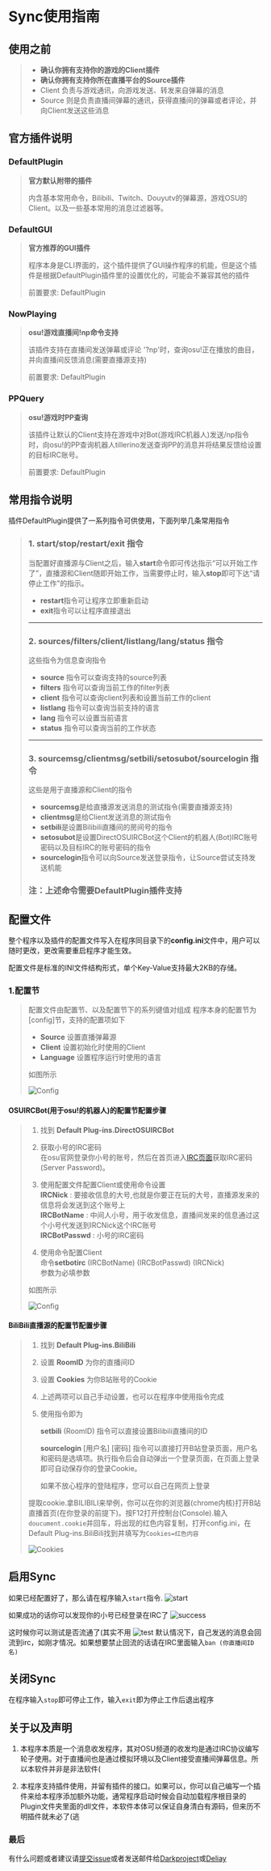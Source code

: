 # Sync使用指南

## 使用之前
> - **确认你拥有支持你的游戏的Client插件**
> - **确认你拥有支持你所在直播平台的Source插件**
> - Client 负责与游戏通讯，向游戏发送、转发来自弹幕的消息
> - Source 则是负责直播间弹幕的通讯，获得直播间的弹幕或者评论，并向Client发送这些消息

## 官方插件说明

### **DefaultPlugin**
> **官方默认附带的插件**
>
> 内含基本常用命令，Bilibili、Twitch、Douyutv的弹幕源，游戏OSU的Client。以及一些基本常用的消息过滤器等。

### **DefaultGUI**
> **官方推荐的GUI插件**
>
> 程序本身是CLI界面的，这个插件提供了GUI操作程序的机能，但是这个插件是根据DefaultPlugin插件里的设置优化的，可能会不兼容其他的插件
>
>前置要求: DefaultPlugin

### **NowPlaying**
> **osu!游戏直播间!np命令支持**
>
> 该插件支持在直播间发送弹幕或评论 '?np'时，查询osu!正在播放的曲目，并向直播间反馈消息(需要直播源支持)
>
>前置要求: DefaultPlugin

### **PPQuery**
> **osu!游戏时PP查询**
>
> 该插件让默认的Client支持在游戏中对Bot(游戏IRC机器人)发送/np指令时，向osu!的PP查询机器人tillerino发送查询PP的消息并将结果反馈给设置的目标IRC账号。
>
>前置要求: DefaultPlugin

## 常用指令说明
插件DefaultPlugin提供了一系列指令可供使用，下面列举几条常用指令

> ### 1. start/stop/restart/exit 指令
>
> 当配置好直播源与Client之后，输入**start**命令即可传达指示“可以开始工作了”，直播源和Client随即开始工作，当需要停止时，输入**stop**即可下达“请停止工作"的指示。
> - **restart**指令可让程序立即重新启动
> - **exit**指令可以让程序直接退出
>
> -----------------
> ### 2. sources/filters/client/listlang/lang/status 指令
>
> 这些指令为信息查询指令
> - **source** 指令可以查询支持的source列表
> - **filters** 指令可以查询当前工作的filter列表
> - **client** 指令可以查询client列表和设置当前工作的client
> - **listlang** 指令可以查询当前支持的语言
> - **lang** 指令可以设置当前语言
> - **status** 指令可以查询当前的工作状态
>
> -----------------
> ### 3. sourcemsg/clientmsg/setbili/setosubot/sourcelogin 指令
>
> 这些是用于直播源和Client的指令
> - **sourcemsg**是给直播源发送消息的测试指令(需要直播源支持)
> - **clientmsg**是给Client发送消息的测试指令
> - **setbili**是设置Bilibili直播间的房间号的指令
> - **setosubot**是设置DirectOSUIRCBot这个Client的机器人(Bot)IRC账号密码以及目标IRC的账号密码的指令
> - **sourcelogin**指令可以向Source发送登录指令，让Source尝试支持发送机能
>
> ### **注：上述命令需要DefaultPlugin插件支持**


## 配置文件
整个程序以及插件的配置文件写入在程序同目录下的**config.ini**文件中，用户可以随时更改，更改需要重启程序才能生效。

配置文件是标准的INI文件结构形式，单个Key-Value支持最大2KB的存储。

### 1.配置节

>
> 配置文件由配置节、以及配置节下的系列键值对组成
> 程序本身的配置节为[config]节，支持的配置项如下
>
> - **Source** 设置直播弹幕源
> - **Client** 设置初始化时使用的Client
> - **Language** 设置程序运行时使用的语言
>
> 如图所示
>
> ![Config](images/CONFIG_SECTION_DEFAULT.png)

#### OSUIRCBot(用于osu!的机器人)的配置节配置步骤
> 1. 找到 **Default Plug-ins.DirectOSUIRCBot**
> 
> 2. 获取小号的IRC密码 <br> 在osu官网登录你小号的账号，然后在首页进入[IRC页面](https://osu.ppy.sh/p/irc)获取IRC密码(Server Password)。
>
> 3. 使用配置文件配置Client或使用命令设置
> <br> **IRCNick** : 要接收信息的大号,也就是你要正在玩的大号，直播源发来的信息将会发送到这个账号上
> <br> **IRCBotName** : 中间人小号，用于收发信息，直播间发来的信息通过这个小号代发送到IRCNick这个IRC账号
> <br> **IRCBotPasswd** : 小号的IRC密码
>
> 4. 使用命令配置Client
>   <br>命令**setbotirc** (IRCBotName) (IRCBotPasswd) (IRCNick)
>   <br> 参数为必填参数
>
> 如图所示
>
> ![Config](images/CONFIG_SECTION_OSU.png)

#### BiliBili直播源的配置节配置步骤
> 1. 找到 **Default Plug-ins.BiliBili**
>
> 2. 设置 **RoomID** 为你的直播间ID
>
> 3. 设置 **Cookies** 为你B站账号的Cookie
>
> 4. 上述两项可以自己手动设置，也可以在程序中使用指令完成
> 5. 使用指令即为
>   
>    **setbili** (RoomID) 指令可以直接设置Bilibili直播间的ID
>
>    **sourcelogin** [用户名] [密码] 指令可以直接打开B站登录页面，用户名和密码是选填项。执行指令后会自动弹出一个登录页面，在页面上登录即可自动保存你的登录Cookie。
>    
>    如果不放心程序的登陆程序，您可以自己在网页上登录
> 
> 提取cookie.拿BILIBILI来举例，你可以在你的浏览器(chrome内核)打开B站直播首页(在你登录的前提下)。按F12打开控制台(Console).输入`doucument.cookie`并回车，将出现的红色内容复制，打开config.ini，在Default Plug-ins.BiliBili找到并填写为`Cookies=红色内容`
>
> ![Cookies](images/e.png)
>

## 启用Sync
如果已经配置好了，那么请在程序输入`start`指令.
![start](images/b.png)

如果成功的话你可以发现你的小号已经登录在IRC了
![success](images/c.png)

这时候你可以测试是否流通了(其实不用
![test](images/d.png)
默认情况下，自己发送的消息会回流到irc，如刚才情况。如果想要禁止回流的话请在IRC里面输入`ban (你直播间ID名)`


## 关闭Sync
在程序输入`stop`即可停止工作，输入`exit`即为停止工作后退出程序

## 关于以及声明
1.	本程序本质是一个消息收发程序，其对OSU频道的收发均是通过IRC协议编写轮子使用。对于直播间也是通过模拟环境以及Client接受直播间弹幕信息。所以本软件并非是非法软件(

2.	本程序支持插件使用，并留有插件的接口。如果可以，你可以自己编写一个插件来给本程序添加额外功能，通常程序启动时候会自动加载程序根目录的Plugin文件夹里面的dll文件，本软件本体可以保证自身清白有源码，但来历不明插件就未必了(逃



### 最后
有什么问题或者建议请[提交issue](https://github.com/Deliay/Sync/issues)或者发送邮件给[Darkproject](mailto:mikirasora0409@126.com)或[Deliay](mailto:admin@remiliascarlet.com)
